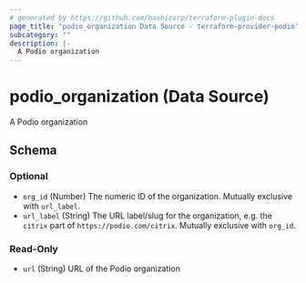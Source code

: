 ```yaml
---
# generated by https://github.com/hashicorp/terraform-plugin-docs
page_title: "podio_organization Data Source - terraform-provider-podio"
subcategory: ""
description: |-
  A Podio organization
---
```


# podio_organization (Data Source)

A Podio organization



<!-- schema generated by tfplugindocs -->
## Schema

### Optional

- `org_id` (Number) The numeric ID of the organization. Mutually exclusive with `url_label`.
- `url_label` (String) The URL label/slug for the organization, e.g. the `citrix` part of `https://podio.com/citrix`. Mutually exclusive with `org_id`.

### Read-Only

- `url` (String) URL of the Podio organization


